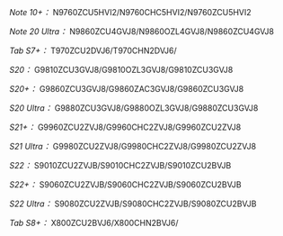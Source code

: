 *Note 10+：*
N9760ZCU5HVI2/N9760CHC5HVI2/N9760ZCU5HVI2

*Note 20 Ultra：*
N9860ZCU4GVJ8/N9860OZL4GVJ8/N9860ZCU4GVJ8

*Tab S7+：*
T970ZCU2DVJ6/T970CHN2DVJ6/

*S20：*
G9810ZCU3GVJ8/G9810OZL3GVJ8/G9810ZCU3GVJ8

*S20+：*
G9860ZCU3GVJ8/G9860ZAC3GVJ8/G9860ZCU3GVJ8

*S20 Ultra：*
G9880ZCU3GVJ8/G9880OZL3GVJ8/G9880ZCU3GVJ8

*S21+：*
G9960ZCU2ZVJ8/G9960CHC2ZVJ8/G9960ZCU2ZVJ8

*S21 Ultra：*
G9980ZCU2ZVJ8/G9980CHC2ZVJ8/G9980ZCU2ZVJ8

*S22：*
S9010ZCU2ZVJB/S9010CHC2ZVJB/S9010ZCU2BVJB

*S22+：*
S9060ZCU2ZVJB/S9060CHC2ZVJB/S9060ZCU2BVJB

*S22 Ultra：*
S9080ZCU2ZVJB/S9080CHC2ZVJB/S9080ZCU2BVJB

*Tab S8+：*
X800ZCU2BVJ6/X800CHN2BVJ6/

